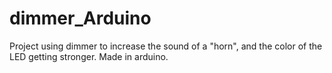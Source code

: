 # dimmer_Arduino
Project using dimmer to increase the sound of a "horn", and the color of the LED getting stronger. Made in arduino.
